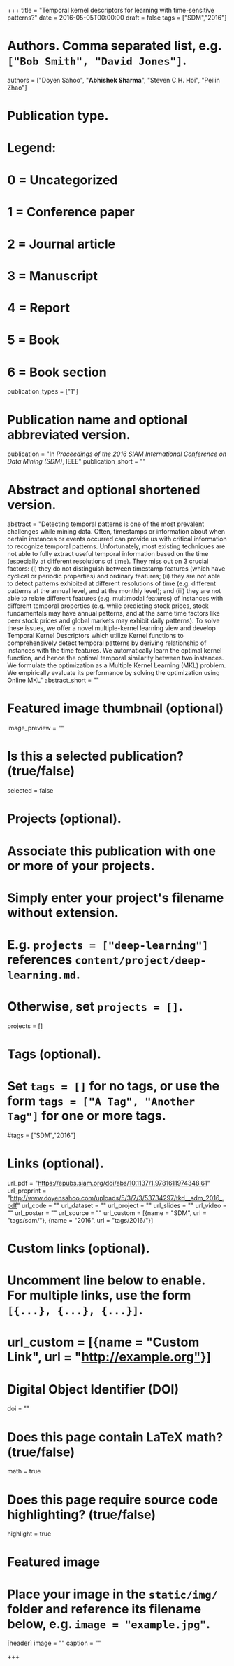 +++
title = "Temporal kernel descriptors for learning with time-sensitive patterns?"
date = 2016-05-05T00:00:00
draft = false
tags     = ["SDM","2016"]




# Authors. Comma separated list, e.g. `["Bob Smith", "David Jones"]`.
authors = ["Doyen Sahoo", "**Abhishek Sharma**", "Steven C.H. Hoi", "Peilin Zhao"]

# Publication type.
# Legend:
# 0 = Uncategorized
# 1 = Conference paper
# 2 = Journal article
# 3 = Manuscript
# 4 = Report
# 5 = Book
# 6 = Book section
publication_types = ["1"]

# Publication name and optional abbreviated version.
publication = "In *Proceedings of the 2016 SIAM International Conference on Data Mining (SDM)*, IEEE"
publication_short = ""

# Abstract and optional shortened version.
abstract = "Detecting temporal patterns is one of the most prevalent challenges while mining data. Often, timestamps or information about when certain instances or events occurred can provide us with critical information to recognize temporal patterns. Unfortunately, most existing techniques are not able to fully extract useful temporal information based on the time (especially at different resolutions of time). They miss out on 3 crucial factors: (i) they do not distinguish between timestamp features (which have cyclical or periodic properties) and ordinary features; (ii) they are not able to detect patterns exhibited at different resolutions of time (e.g. different patterns at the annual level, and at the monthly level); and (iii) they are not able to relate different features (e.g. multimodal features) of instances with different temporal properties (e.g. while predicting stock prices, stock fundamentals may have annual patterns, and at the same time factors like peer stock prices and global markets may exhibit daily patterns). To solve these issues, we offer a novel multiple-kernel learning view and develop Temporal Kernel Descriptors which utilize Kernel functions to comprehensively detect temporal patterns by deriving relationship of instances with the time features. We automatically learn the optimal kernel function, and hence the optimal temporal similarity between two instances. We formulate the optimization as a Multiple Kernel Learning (MKL) problem. We empirically evaluate its performance by solving the optimization using Online MKL"
abstract_short = ""

# Featured image thumbnail (optional)
image_preview = ""

# Is this a selected publication? (true/false)
selected = false

# Projects (optional).
#   Associate this publication with one or more of your projects.
#   Simply enter your project's filename without extension.
#   E.g. `projects = ["deep-learning"]` references `content/project/deep-learning.md`.
#   Otherwise, set `projects = []`.
projects = []

# Tags (optional).
#   Set `tags = []` for no tags, or use the form `tags = ["A Tag", "Another Tag"]` for one or more tags.
#tags     = ["SDM","2016"]


# Links (optional).
url_pdf = "https://epubs.siam.org/doi/abs/10.1137/1.9781611974348.61"
url_preprint = "http://www.doyensahoo.com/uploads/5/3/7/3/53734297/tkd__sdm_2016_.pdf"
url_code = ""
url_dataset = ""
url_project = ""
url_slides = ""
url_video = ""
url_poster = ""
url_source = ""
url_custom = [{name = "SDM", url = "tags/sdm/"},
              {name = "2016", url = "tags/2016/"}]


# Custom links (optional).
#   Uncomment line below to enable. For multiple links, use the form `[{...}, {...}, {...}]`.
# url_custom = [{name = "Custom Link", url = "http://example.org"}]

# Digital Object Identifier (DOI)
doi = ""

# Does this page contain LaTeX math? (true/false)
math = true

# Does this page require source code highlighting? (true/false)
highlight = true

# Featured image
# Place your image in the `static/img/` folder and reference its filename below, e.g. `image = "example.jpg"`.
[header]
image = ""
caption = ""

+++